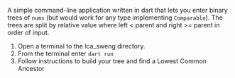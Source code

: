 A simple command-line application written in dart that lets you enter binary trees of `nums` (but would work for any type implementing `Comparable`). The trees are split by relative value where left < parent and right >= parent in order of input.
1. Open a terminal to the lca_sweng directory.
2. From the terminal enter `dart run`
3. Follow instructions to build your tree and find a Lowest Common Ancestor
